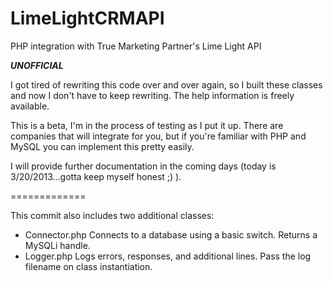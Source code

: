 LimeLightCRMAPI
===============

PHP integration with True Marketing Partner's Lime Light API

***UNOFFICIAL***

I got tired of rewriting this code over and over again, so I built these classes and now I don't have to keep rewriting. The help information is freely available.

This is a beta, I'm in the process of testing as I put it up. There are companies that will integrate for you, but if you're familiar with PHP and MySQL you can implement this pretty easily.

I will provide further documentation in the coming days (today is 3/20/2013...gotta keep myself honest ;) ).

=============

This commit also includes two additional classes:
  * Connector.php
      Connects to a database using a basic switch. Returns a MySQLi handle.
  * Logger.php
      Logs errors, responses, and additional lines. Pass the log filename on class instantiation.
